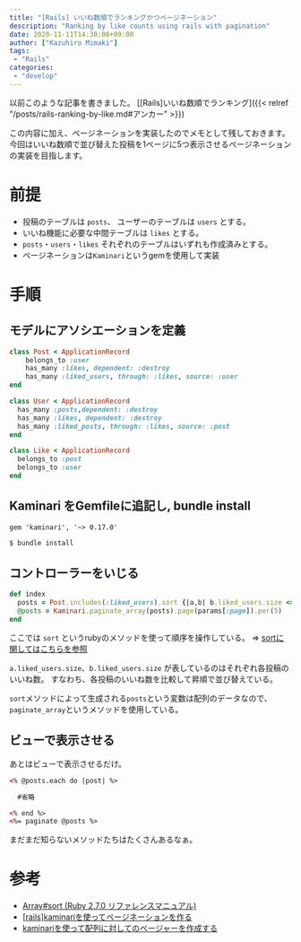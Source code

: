 ```yaml
---
title: "[Rails] いいね数順でランキングかつページネーション"
description: "Ranking by like counts using rails with pagination"
date: 2020-11-11T14:30:00+09:00
author: ["Kazuhiro Mimaki"]
tags:
 - "Rails"
categories:
 - "develop"
---
```


以前このような記事を書きました。
[[Rails]いいね数順でランキング]({{< relref "/posts/rails-ranking-by-like.md#アンカー" >}})

この内容に加え、ページネーションを実装したのでメモとして残しておきます。
今回はいいね数順で並び替えた投稿を1ページに5つ表示させるページネーションの実装を目指します。

# 前提
- 投稿のテーブルは `posts`、 ユーザーのテーブルは `users` とする。
- いいね機能に必要な中間テーブルは `likes` とする。
- `posts`・`users`・`likes` それぞれのテーブルはいずれも作成済みとする。
- ページネーションは`Kaminari`というgemを使用して実装

# 手順

## モデルにアソシエーションを定義

```post.rb
class Post < ApplicationRecord
    belongs_to :user
    has_many :likes, dependent: :destroy
    has_many :liked_users, through: :likes, source: :user
end
```

```user.rb
class User < ApplicationRecord
  has_many :posts,dependent: :destroy
  has_many :likes, dependent: :destroy
  has_many :liked_posts, through: :likes, source: :post
end
```

```like.rb
class Like < ApplicationRecord
  belongs_to :post
  belongs_to :user
end
```

## Kaminari をGemfileに追記し, bundle install

```Gemfile
gem 'kaminari', '~> 0.17.0'
```

```zsh
$ bundle install
```

## コントローラーをいじる

```app/controller/posts_controller.rb
def index
  posts = Post.includes(:liked_users).sort {|a,b| b.liked_users.size <=> a.liked_users.size}
  @posts = Kaminari.paginate_array(posts).page(params[:page]).per(5)
end
```

ここでは `sort` というrubyのメソッドを使って順序を操作している。
=> [sortに関してはこちらを参照](https://docs.ruby-lang.org/ja/latest/method/Array/i/sort.html)

`a.liked_users.size`、`b.liked_users.size` が表しているのはそれぞれ各投稿のいいね数。
すなわち、各投稿のいいね数を比較して昇順で並び替えている。

`sort`メソッドによって生成される`posts`という変数は配列のデータなので、`paginate_array`というメソッドを使用している。



## ビューで表示させる
あとはビューで表示させるだけ。

```app/view/posts/index.html
<% @posts.each do |post| %>

  #省略

<% end %>
<%= paginate @posts %>
```
まだまだ知らないメソッドたちはたくさんあるなぁ。

# 参考
- [Array#sort (Ruby 2.7.0 リファレンスマニュアル)](https://docs.ruby-lang.org/ja/latest/method/Array/i/sort.html)
- [[rails]kaminariを使ってページネーションを作る](https://qiita.com/you8/items/df68aaee3010e282d1ae)
- [kaminariを使って配列に対してのページャーを作成する](https://blog.konboi.com/post/2013/03/31/224939/)
